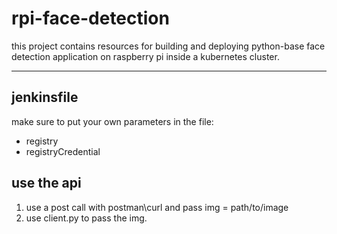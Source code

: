rpi-face-detection
=================
 this project contains resources for building and deploying python-base face detection application on raspberry pi inside a kubernetes cluster.

----------------------------------------------------------
## jenkinsfile
make sure to put your own parameters in the file:
 * registry
 * registryCredential
 
## use the api
1. use a post call with postman\curl and pass img = path/to/image
2. use client.py to pass the img.
